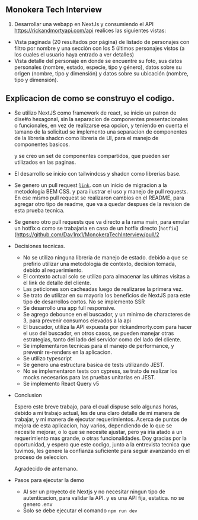 ## Monokera Tech Interview

1. Desarrollar una webapp en NextJs y consumiendo el API https://rickandmortyapi.com/api
realices las siguientes vistas:

- Vista paginada (20 resultados por página) de listado de personajes con filtro por
nombre y una sección con los 5 últimos personajes vistos (a los cuales el usuario
haya entrado a ver detalles)
- Vista detalle del personaje en donde se encuentre su foto, sus datos personales
(nombre, estado, especie, tipo y género), datos sobre su origen (nombre, tipo y
dimensión) y datos sobre su ubicación (nombre, tipo y dimensión).

## Explicacion de como se construyo el codigo.

- Se utilizo NextJS como framework de react, se inicio un patron de dise#o hexagonal, sin la separacion de componentes presentacionales o funcionales, 
    en vez de realizarse esa opcion, y teniendo en cuenta el tamano de la solicitud se implemento una separacion de componentes de la libreria shadcn como libreria de UI,
    para el manejo de componentes basicos.

    y se creo un set de componentes compartidos, que pueden ser utilizados en las paginas.

- El desarrollo se inicio con tailwindcss y shadcn como librerias base.
- Se genero un pull request [`link`](https://github.com/Dav1nx1/MonokeraTechInterview/pull/1). con un inicio de migracion a la metodologia BEM CSS. y para ilustrar el uso y manejo de pull requests. En ese mismo pull request se realizaron cambios en el README, para agregar otro tipo de readme, que va a quedar despues de la revision de esta prueba tecnica.
- Se genero otro pull requests que va directo a la rama main, para emular un hotfix o como se trabajaria en caso de un hotfix directo [`hotfix`](https://github.com/Dav1nx1/MonokeraTechInterview/pull/2

- Decisiones tecnicas.
    - No se utilizo ninguna libreria de manejo de estado. debido a que se prefirio utilizar una metodologia de contexto, decision tomada, debido al requerimiento.
    - El contexto actual solo se utilizo para almacenar las ultimas visitas a el link de detalle del cliente.
    - Las peticiones son cacheadas luego de realizarse la primera vez.
    - Se trato de utilizar en su mayoria los beneficios de NextJS para este tipo de desarrollos cortos. No se implemento SSR
    - Se desarrollo una app full responsive.
    - Se agrego debounce en el buscador, y un minimo de characteres de 3, para prevenir consumos elevados a la api
    - El buscador, utiliza la API expuesta por rickandmorty.com para hacer el uso del buscador, en otros casos, se pueden manejar otras estrategias, tanto del lado del servidor como del lado del cliente.
    - Se implementaron tecnicas para el manejo de performance, y prevenir re-renders en la aplicacion.
    - Se utilizo typescript
    - Se genero una estructura basica de tests utilizando JEST.
    - No se implementaron tests con cypress, se trato de realizar los mocks necesarios para las pruebas unitarias en JEST.
    - Se implemento React Query v5

- Conclusion

    Espero este breve trabajo, para el cual dispuse solo algunas horas, debido a mi trabajo actual, les de una claro detalle de mi manera de trabajar, y mi manera de ejecutar requerimientos. Acerca de puntos de mejora de esta aplicacion, hay varios, dependiendo de lo que se necesite mejorar, o lo que se necesite ajustar, pero ya iria atado a un requerimiento mas grande, o otras funcionalidades. Doy gracias por la oportunidad, y espero que este codigo, junto a la entrevista tecnica que tuvimos, les genere la confianza suficiente para seguir avanzando en el proceso de seleccion.

    Agradecido de antemano.
- Pasos para ejecutar la demo

    - Al ser un proyecto de Nextjs y no necesitar ningun tipo de autenticacion, para validar la API. y es una API fija, estatica. no se genero .env
    - Solo se debe ejecutar el comando 
        ``npm run dev``